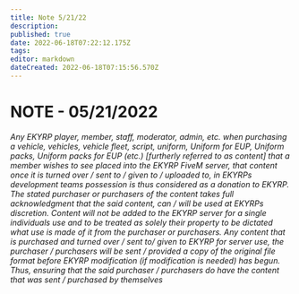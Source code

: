 ```yaml
---
title: Note 5/21/22
description: 
published: true
date: 2022-06-18T07:22:12.175Z
tags: 
editor: markdown
dateCreated: 2022-06-18T07:15:56.570Z
---
```


# NOTE - 05/21/2022
*Any EKYRP player, member, staff, moderator, admin, etc. when purchasing a vehicle, vehicles, vehicle fleet, script, uniform, Uniform for EUP, Uniform packs, Uniform packs for EUP (etc.) [furtherly referred to as content] that a member wishes to see placed into the EKYRP FiveM server, that content once it is turned over / sent to / given to / uploaded to, in EKYRPs development teams possession is thus considered as a donation to EKYRP. The stated purchaser or purchasers of the content takes full acknowledgment that the said content, can / will be used at EKYRPs discretion. Content will not be added to the EKYRP server for a single individuals use and to be treated as solely their property to be dictated what use is made of it from the purchaser or purchasers.
Any content that is purchased and turned over / sent to/ given to EKYRP for server use, the purchaser / purchasers will be sent / provided a copy of the original file format before EKYRP modification (if modification is needed) has begun. Thus, ensuring that the said purchaser / purchasers do have the content that was sent / purchased by themselves*